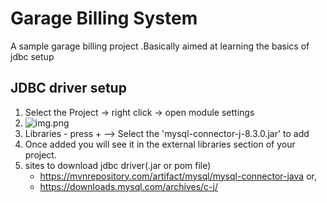 # Garage Billing System
 A sample garage billing project .Basically aimed at learning the basics of jdbc setup 

## JDBC driver setup
1. Select the Project -> right click -> open module settings
2. ![img.png](garageBillingSystem%2Fassets%2Fimg.png)
3. Libraries - press + --> Select the 'mysql-connector-j-8.3.0.jar' to add
4. Once added you will see it in the external libraries section of your project.
5. sites to download jdbc driver(.jar or pom file)
   * https://mvnrepository.com/artifact/mysql/mysql-connector-java or,
   * https://downloads.mysql.com/archives/c-j/